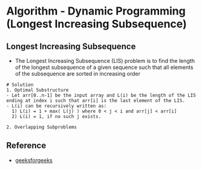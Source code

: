 # Algorithm - Dynamic Programming (Longest Increasing Subsequence)

## Longest Increasing Subsequence
* The Longest Increasing Subsequence (LIS) problem is to find the length of the longest subsequence of a given sequence such that all elements of the subsequence are sorted in increasing order
```shell
# Solution
1. Optimal Substructure
- Let arr[0..n-1] be the input array and L(i) be the length of the LIS ending at index i such that arr[i] is the last element of the LIS.
- L(i) can be recursively written as:
  1) L(i) = 1 + max( L(j) ) where 0 < j < i and arr[j] < arr[i]
  2) L(i) = 1, if no such j exists.

2. Overlapping Subproblems

```

## Reference
* [geeksforgeeks](http://www.geeksforgeeks.org/dynamic-programming-set-3-longest-increasing-subsequence/)